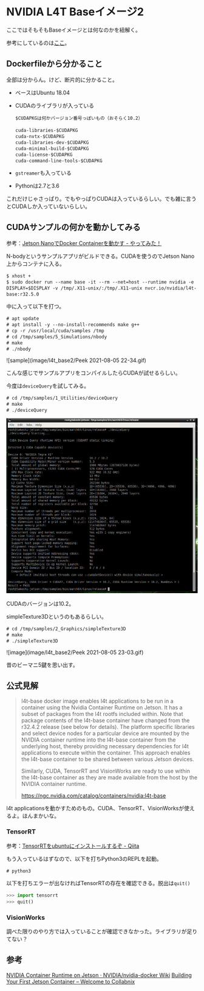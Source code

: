 # NVIDIA L4T Baseイメージ2

ここではそもそもBaseイメージとは何なのかを紐解く。

参考にしているのは[ここ](https://gitlab.com/nvidia/container-images/l4t-base)。

## Dockerfileから分かること

全部は分からん。けど、断片的に分かること。

* ベースはUbuntu 18.04

* CUDAのライブラリが入っている

  ~~~
  $CUDAPKGは何かバージョン番号っぽいもの（おそらく10.2）
  
  cuda-libraries-$CUDAPKG
  cuda-nvtx-$CUDAPKG
  cuda-libraries-dev-$CUDAPKG
  cuda-minimal-build-$CUDAPKG
  cuda-license-$CUDAPKG
  cuda-command-line-tools-$CUDAPKG
  ~~~

* `gstreamer`も入っている

* Pythonは2.7と3.6

これだけじゃさっぱり。でもやっぱりCUDAは入っているらしい。でも雑に言うとCUDAしか入っていないらしい。

## CUDAサンプルの何かを動かしてみる

参考：[Jetson NanoでDocker Containerを動かす - やってみた！](https://akifukka.hatenablog.com/entry/2019/10/12/140000)

N-bodyというサンプルアプリがビルドできる。CUDAを使うのでJetson Nano上からコンテナに入る。

~~~shell
$ xhost +
$ sudo docker run --name base -it --rm --net=host --runtime nvidia -e DISPLAY=$DISPLAY -v /tmp/.X11-unix/:/tmp/.X11-unix nvcr.io/nvidia/l4t-base:r32.5.0
~~~

中に入って以下を打つ。

~~~shell
# apt update
# apt install -y --no-install-recommends make g++
# cp -r /usr/local/cuda/samples /tmp
# cd /tmp/samples/5_Simulations/nbody
# make
# ./nbody
~~~

![sample](image/l4t_base2/Peek 2021-08-05 22-34.gif)

こんな感じでサンプルアプリをコンパイルしたらCUDAが試せるらしい。

今度は`deviceQuery`を試してみる。

~~~shell
# cd /tmp/samples/1_Utilities/deviceQuery
# make
# ./deviceQuery
~~~

![image-20210805225832285](image/l4t_base2/image-20210805225832285.png)

CUDAのバージョンは10.2。

simpleTexture3Dというのもあるらしい。

~~~shell
# cd /tmp/samples/2_Graphics/simpleTexture3D
# make
# ./simpleTexture3D
~~~

![image](image/l4t_base2/Peek 2021-08-05 23-03.gif)

昔のビーマニ5鍵を思い出す。

## 公式見解

> l4t-base docker image enables l4t applications to be run in a container using the Nvidia Container Runtime on Jetson.
> It has a subset of packages from the l4t rootfs included within. Note that package contents of the l4t-base container have changed from the  r32.4.2 release (see below for details). The platform specific libraries and select device nodes for a particular device are mounted by the  NVIDIA container runtime into the l4t-base container from the underlying host, thereby providing necessary dependencies for l4t applications to  execute within the container. This approach enables the l4t-base container to be shared between  various Jetson devices.  
>
> Similarly, CUDA, TensorRT and VisionWorks are ready to use within the l4t-base container as they are made available from the host by the  NVIDIA container runtime.
>
> https://ngc.nvidia.com/catalog/containers/nvidia:l4t-base

l4t applicationsを動かすためのもの。CUDA、TensorRT、VisionWorksが使えるよ。ほんまかいな。

### TensorRT

参考：[TensorRTをubuntuにインストールするぞ - Qiita](https://qiita.com/chin_self_driving_car/items/c3bbf88d9a0ee203a7f7)

もう入っているはずなので、以下を打ちPython3のREPLを起動。

~~~shell
# python3
~~~

以下を打ちエラーが出なければTensorRTの存在を確認できる。脱出は`quit()`

~~~python
>>> import tensorrt
>>> quit()
~~~

### VisionWorks

調べた限りのやり方では入っていることが確認できなかった。ライブラリが足りてない？

## 参考

[NVIDIA Container Runtime on Jetson · NVIDIA/nvidia-docker Wiki](https://github.com/NVIDIA/nvidia-docker/wiki/NVIDIA-Container-Runtime-on-Jetson)
[Building Your First Jetson Container – Welcome to Collabnix](https://collabnix.com/building-your-first-jetson-container/)

